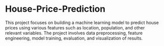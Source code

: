 # House-Price-Prediction
This project focuses on building a machine learning model to predict house prices using various features such as location, population, and other relevant variables. The project involves data preprocessing, feature engineering, model training, evaluation, and visualization of results.
